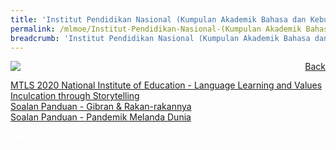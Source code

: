 ```yaml
---
title: 'Institut Pendidikan Nasional (Kumpulan Akademik Bahasa dan Kebudayaan Asia) '
permalink: /mlmoe/Institut-Pendidikan-Nasional-(Kumpulan Akademik Bahasa dan Kebudayaan Asia)/
breadcrumb: 'Institut Pendidikan Nasional (Kumpulan Akademik Bahasa dan Kebudayaan Asia)'
---
```

<!-- Global site tag (gtag.js) - Google Ads: 726049306 -->
<script async src="https://www.googletagmanager.com/gtag/js?id=AW-726049306"></script>
<script>
  window.dataLayer = window.dataLayer || [];
  function gtag(){dataLayer.push(arguments);}
  gtag('js', new Date());

  gtag('config', 'AW-726049306');
</script>
<a href="/gallery/pameran- bahasa- melayu-malay-language-exhibitions-e/community-partners/" style="float:right;">Back</a>
 <img src="/images/NIE-ML.jpg"> <br/>
 
<a href="/mlmoe/ML-NIE-Storytelling-Language- Learning-and-Values-Inculcation.pdf" download>MTLS 2020 National Institute of Education  -  Language Learning and Values Inculcation through Storytelling</a><br/>
<a href="/mlmoe/NIE-ML-Soalan-Panduan-Gibran-and-Rakan-rakannya.pdf" download>Soalan Panduan - Gibran & Rakan-rakannya</a><br/>
<a href="/mlmoe/NIE-ML-Soalan-Panduan-Pandemik- Melanda-Dunia.pdf" download>Soalan Panduan - Pandemik Melanda Dunia</a><br/>

<div class="btntop"><a href="#top" style="text-decoration:none;"><span style="color:white"><b>Top</b></span></a></div>

